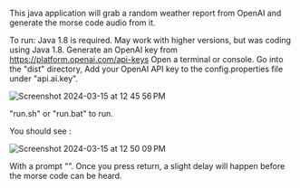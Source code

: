 This java application will grab a random weather report from OpenAI and generate the morse code audio from it.

To run:
Java 1.8 is required. May work with higher versions, but was coding using Java 1.8.
Generate an OpenAI key from https://platform.openai.com/api-keys
Open a terminal or console.
Go into the "dist" directory,
Add your OpenAI API key to the config.properties file under "api.ai.key".

![Screenshot 2024-03-15 at 12 45 56 PM](https://github.com/septantrionalis/MorseCodeGenerator/assets/16886560/30526995-d51a-4982-93a6-afa6996c6226)

"run.sh" or "run.bat" to run.

You should see :

![Screenshot 2024-03-15 at 12 50 09 PM](https://github.com/septantrionalis/MorseCodeGenerator/assets/16886560/cfab1fc3-5b71-4cbc-b844-b72eb9ceeafb)

With a prompt "<Press return to start>".  Once you press return, a slight delay will happen before the morse code can be heard.

